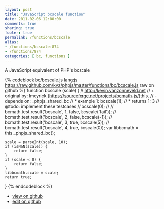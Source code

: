 ```yaml
---
layout: post
title: "JavaScript bcscale function"
date: 2011-02-06 12:00:00
comments: true
sharing: true
footer: true
permalink: /functions/bcscale
alias:
- /functions/bcscale:874
- /functions/874
categories: [ bc, functions ]
---
```

A JavaScript equivalent of PHP's bcscale
<!-- more -->
{% codeblock bc/bcscale.js lang:js https://raw.github.com/kvz/phpjs/master/functions/bc/bcscale.js raw on github %}
function bcscale (scale) {
    // http://kevin.vanzonneveld.net
    // +   original by: lmeyrick (https://sourceforge.net/projects/bcmath-js/)this.
    // -    depends on: _phpjs_shared_bc
    // *     example 1: bcscale(1);
    // *     returns 1: 3
    //  @todo: implement these testcases
    //        bcscale(0);
    //
    //        bcmath.test.result('bcscale', 1, false, bcscale('fail'));
    //        bcmath.test.result('bcscale', 2, false, bcscale(-1));
    //        bcmath.test.result('bcscale', 3, true, bcscale(5));
    //        bcmath.test.result('bcscale', 4, true, bcscale(0));
    var libbcmath = this._phpjs_shared_bc();

    scale = parseInt(scale, 10);
    if (isNaN(scale)) {
        return false;
    }
    if (scale < 0) {
        return false;
    }
    libbcmath.scale = scale;
    return true;
}
{% endcodeblock %}
<ul>
 <li><a href="https://github.com/kvz/phpjs/blob/master/functions/bc/bcscale.js">view on github</a></li>
 <li><a href="https://github.com/kvz/phpjs/edit/master/functions/bc/bcscale.js">edit on github</a></li>
</ul>
